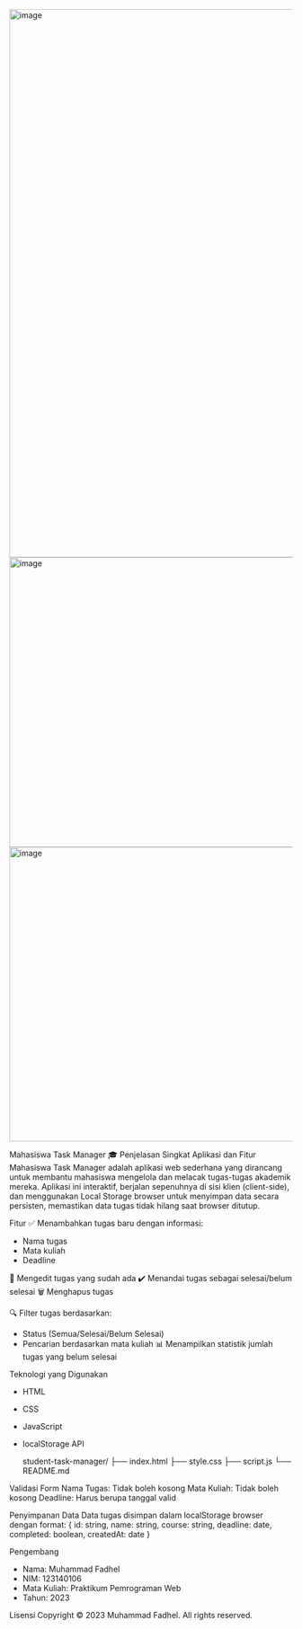 <img width="1912" height="976" alt="image" src="https://github.com/user-attachments/assets/8c201b9b-3d05-4af7-aab3-c5f093e9a836" />
<img width="1047" height="516" alt="image" src="https://github.com/user-attachments/assets/9684eb30-0a30-4ed6-b02c-47141b9e03f5" />
<img width="1060" height="524" alt="image" src="https://github.com/user-attachments/assets/16261746-9ac1-46e6-9c0b-ea6249ce5d71" />


Mahasiswa Task Manager 🎓
Penjelasan Singkat Aplikasi dan Fitur
Mahasiswa Task Manager adalah aplikasi web sederhana yang dirancang untuk membantu mahasiswa mengelola dan melacak tugas-tugas akademik mereka. Aplikasi ini interaktif, berjalan sepenuhnya di sisi klien (client-side), dan menggunakan Local Storage browser untuk menyimpan data secara persisten, memastikan data tugas tidak hilang saat browser ditutup.

Fitur
✅ Menambahkan tugas baru dengan informasi:
- Nama tugas
- Mata kuliah
- Deadline
  
📝 Mengedit tugas yang sudah ada
✔️ Menandai tugas sebagai selesai/belum selesai
🗑️ Menghapus tugas

🔍 Filter tugas berdasarkan:
- Status (Semua/Selesai/Belum Selesai)
- Pencarian berdasarkan mata kuliah
📊 Menampilkan statistik jumlah tugas yang belum selesai

Teknologi yang Digunakan
- HTML
- CSS
- JavaScript
- localStorage API

  student-task-manager/
├── index.html
├── style.css
├── script.js
└── README.md

Validasi Form
Nama Tugas: Tidak boleh kosong
Mata Kuliah: Tidak boleh kosong
Deadline: Harus berupa tanggal valid

Penyimpanan Data
Data tugas disimpan dalam localStorage browser dengan format:
{
  id: string,
  name: string,
  course: string,
  deadline: date,
  completed: boolean,
  createdAt: date
}

Pengembang
- Nama: Muhammad Fadhel
- NIM: 123140106
- Mata Kuliah: Praktikum Pemrograman Web
- Tahun: 2023
  
Lisensi
Copyright © 2023 Muhammad Fadhel. All rights reserved.

